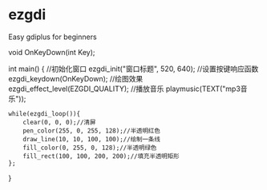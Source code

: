 # ezgdi
Easy gdiplus for beginners

void OnKeyDown(int Key);

int main()
{
    //初始化窗口
    ezgdi_init("窗口标题", 520, 640);
    //设置按键响应函数
    ezgdi_keydown(OnKeyDown);
    //绘图效果
    ezgdi_effect_level(EZGDI_QUALITY);
    //播放音乐
    playmusic(TEXT("mp3音乐"));

    while(ezgdi_loop()){
        clear(0, 0, 0);//清屏
        pen_color(255, 0, 255, 128);//半透明红色
        draw_line(10, 10, 100, 100);//绘制一条线
        fill_color(0, 255, 0, 128);//半透明绿色
        fill_rect(100, 100, 200, 200);//填充半透明矩形
    };
}

